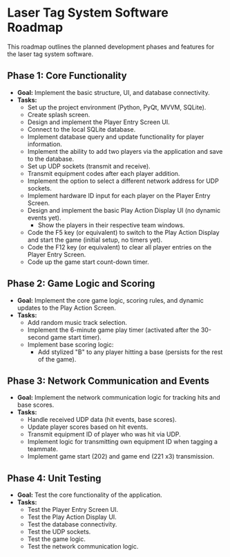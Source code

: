# Laser Tag System Software Roadmap

This roadmap outlines the planned development phases and features for the laser tag system software.

## Phase 1: Core Functionality

*   **Goal:** Implement the basic structure, UI, and database connectivity.
*   **Tasks:**
    *    Set up the project environment (Python, PyQt, MVVM, SQLite).
    *   Create splash screen.
    *   Design and implement the Player Entry Screen UI.
    *   Connect to the local SQLite database.
    *   Implement database query and update functionality for player information.
    *   Implement the ability to add two players via the application and save to the database.
    *   Set up UDP sockets (transmit and receive).
    *   Transmit equipment codes after each player addition.
    *   Implement the option to select a different network address for UDP sockets.
    *   Implement hardware ID input for each player on the Player Entry Screen.
    *   Design and implement the basic Play Action Display UI (no dynamic events yet).
        *   Show the players in their respective team windows.
    *   Code the F5 key (or equivalent) to switch to the Play Action Display and start the game (initial setup, no timers yet).
    *   Code the F12 key (or equivalent) to clear all player entries on the Player Entry Screen.
    *   Code up the game start count-down timer.

## Phase 2: Game Logic and Scoring

*   **Goal:** Implement the core game logic, scoring rules, and dynamic updates to the Play Action Screen.
*   **Tasks:**
    *   Add random music track selection.
    *   Implement the 6-minute game play timer (activated after the 30-second game start timer).
    *   Implement base scoring logic:
        *   Add stylized "B" to any player hitting a base (persists for the rest of the game).

## Phase 3: Network Communication and Events

*   **Goal:**  Implement the network communication logic for tracking hits and base scores.
*   **Tasks:**
    *   Handle received UDP data (hit events, base scores).
    *   Update player scores based on hit events.
    *   Transmit equipment ID of player who was hit via UDP.
    *   Implement logic for transmitting own equipment ID when tagging a teammate.
    *   Implement game start (202) and game end (221 x3) transmission.

## Phase 4: Unit Testing

*   **Goal:**  Test the core functionality of the application.
*   **Tasks:**
    *   Test the Player Entry Screen UI.
    *   Test the Play Action Display UI.
    *   Test the database connectivity.
    *   Test the UDP sockets.
    *   Test the game logic.
    *   Test the network communication logic.